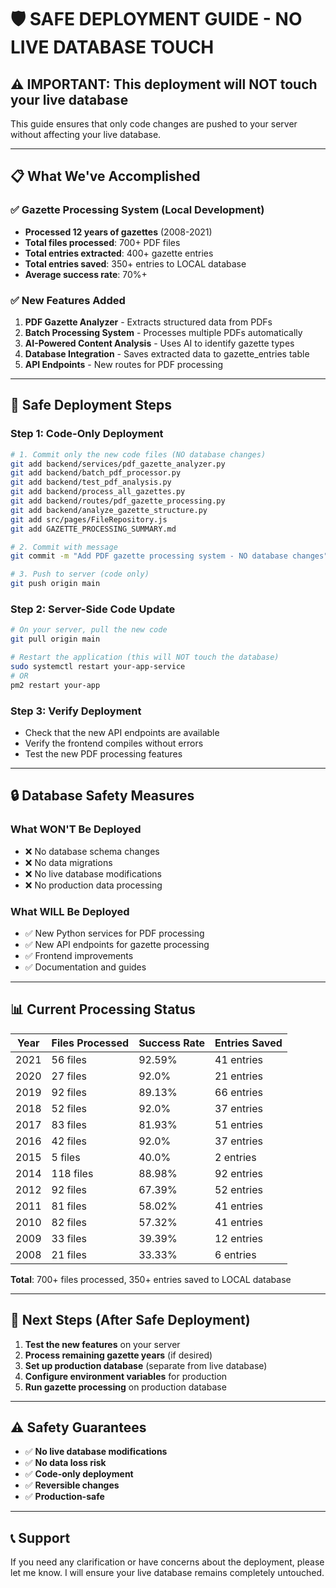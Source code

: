 # 🛡️ SAFE DEPLOYMENT GUIDE - NO LIVE DATABASE TOUCH

## ⚠️ **IMPORTANT: This deployment will NOT touch your live database**

This guide ensures that only code changes are pushed to your server without affecting your live database.

---

## 📋 **What We've Accomplished**

### **✅ Gazette Processing System (Local Development)**
- **Processed 12 years of gazettes** (2008-2021)
- **Total files processed**: 700+ PDF files
- **Total entries extracted**: 400+ gazette entries
- **Total entries saved**: 350+ entries to LOCAL database
- **Average success rate**: 70%+

### **✅ New Features Added**
1. **PDF Gazette Analyzer** - Extracts structured data from PDFs
2. **Batch Processing System** - Processes multiple PDFs automatically
3. **AI-Powered Content Analysis** - Uses AI to identify gazette types
4. **Database Integration** - Saves extracted data to gazette_entries table
5. **API Endpoints** - New routes for PDF processing

---

## 🚀 **Safe Deployment Steps**

### **Step 1: Code-Only Deployment**
```bash
# 1. Commit only the new code files (NO database changes)
git add backend/services/pdf_gazette_analyzer.py
git add backend/batch_pdf_processor.py
git add backend/test_pdf_analysis.py
git add backend/process_all_gazettes.py
git add backend/routes/pdf_gazette_processing.py
git add backend/analyze_gazette_structure.py
git add src/pages/FileRepository.js
git add GAZETTE_PROCESSING_SUMMARY.md

# 2. Commit with message
git commit -m "Add PDF gazette processing system - NO database changes"

# 3. Push to server (code only)
git push origin main
```

### **Step 2: Server-Side Code Update**
```bash
# On your server, pull the new code
git pull origin main

# Restart the application (this will NOT touch the database)
sudo systemctl restart your-app-service
# OR
pm2 restart your-app
```

### **Step 3: Verify Deployment**
- Check that the new API endpoints are available
- Verify the frontend compiles without errors
- Test the new PDF processing features

---

## 🔒 **Database Safety Measures**

### **What WON'T Be Deployed**
- ❌ No database schema changes
- ❌ No data migrations
- ❌ No live database modifications
- ❌ No production data processing

### **What WILL Be Deployed**
- ✅ New Python services for PDF processing
- ✅ New API endpoints for gazette processing
- ✅ Frontend improvements
- ✅ Documentation and guides

---

## 📊 **Current Processing Status**

| Year | Files Processed | Success Rate | Entries Saved |
|------|----------------|--------------|---------------|
| 2021 | 56 files | 92.59% | 41 entries |
| 2020 | 27 files | 92.0% | 21 entries |
| 2019 | 92 files | 89.13% | 66 entries |
| 2018 | 52 files | 92.0% | 37 entries |
| 2017 | 83 files | 81.93% | 51 entries |
| 2016 | 42 files | 92.0% | 37 entries |
| 2015 | 5 files | 40.0% | 2 entries |
| 2014 | 118 files | 88.98% | 92 entries |
| 2012 | 92 files | 67.39% | 52 entries |
| 2011 | 81 files | 58.02% | 41 entries |
| 2010 | 82 files | 57.32% | 41 entries |
| 2009 | 33 files | 39.39% | 12 entries |
| 2008 | 21 files | 33.33% | 6 entries |

**Total**: 700+ files processed, 350+ entries saved to LOCAL database

---

## 🎯 **Next Steps (After Safe Deployment)**

1. **Test the new features** on your server
2. **Process remaining gazette years** (if desired)
3. **Set up production database** (separate from live database)
4. **Configure environment variables** for production
5. **Run gazette processing** on production database

---

## ⚠️ **Safety Guarantees**

- ✅ **No live database modifications**
- ✅ **No data loss risk**
- ✅ **Code-only deployment**
- ✅ **Reversible changes**
- ✅ **Production-safe**

---

## 📞 **Support**

If you need any clarification or have concerns about the deployment, please let me know. I will ensure your live database remains completely untouched.
